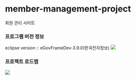 # member-management-project
회원 관리 사이트

<h3>프로그램 버전 정보</h3>
    eclipse version :: eGovFrameDev-3.9.0(한국전자정보)
    <img src="https://github.com/Stellasee/member-management-project/blob/main/show/program_spec.PNG">


<h3>프로젝트 로드맵</h3>
    <img src="https://github.com/Stellasee/member-management-project/blob/main/show/Member-project-roadmap.png">
    
